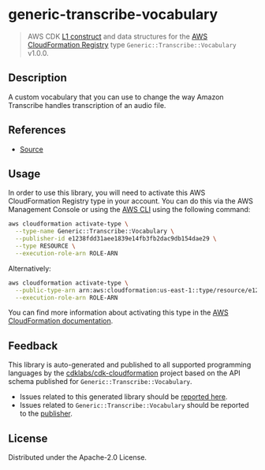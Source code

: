 # generic-transcribe-vocabulary

> AWS CDK [L1 construct] and data structures for the [AWS CloudFormation Registry] type `Generic::Transcribe::Vocabulary` v1.0.0.

[L1 construct]: https://docs.aws.amazon.com/cdk/latest/guide/constructs.html
[AWS CloudFormation Registry]: https://docs.aws.amazon.com/AWSCloudFormation/latest/UserGuide/registry.html

## Description

A custom vocabulary that you can use to change the way Amazon Transcribe handles transcription of an audio file.

## References

* [Source](https://github.com/iann0036/cfn-types/tree/master/generic-transcribe-vocabulary)

## Usage

In order to use this library, you will need to activate this AWS CloudFormation Registry type in your account. You can do this via the AWS Management Console or using the [AWS CLI](https://aws.amazon.com/cli/) using the following command:

```sh
aws cloudformation activate-type \
  --type-name Generic::Transcribe::Vocabulary \
  --publisher-id e1238fdd31aee1839e14fb3fb2dac9db154dae29 \
  --type RESOURCE \
  --execution-role-arn ROLE-ARN
```

Alternatively:

```sh
aws cloudformation activate-type \
  --public-type-arn arn:aws:cloudformation:us-east-1::type/resource/e1238fdd31aee1839e14fb3fb2dac9db154dae29/Generic-Transcribe-Vocabulary \
  --execution-role-arn ROLE-ARN
```

You can find more information about activating this type in the [AWS CloudFormation documentation](https://docs.aws.amazon.com/AWSCloudFormation/latest/UserGuide/registry-public.html).

## Feedback

This library is auto-generated and published to all supported programming languages by the [cdklabs/cdk-cloudformation] project based on the API schema published for `Generic::Transcribe::Vocabulary`.

* Issues related to this generated library should be [reported here](https://github.com/cdklabs/cdk-cloudformation/issues/new?title=Issue+with+%40cdk-cloudformation%2Fgeneric-transcribe-vocabulary+v1.0.0).
* Issues related to `Generic::Transcribe::Vocabulary` should be reported to the [publisher](https://github.com/iann0036/cfn-types/tree/master/generic-transcribe-vocabulary).

[cdklabs/cdk-cloudformation]: https://github.com/cdklabs/cdk-cloudformation

## License

Distributed under the Apache-2.0 License.
